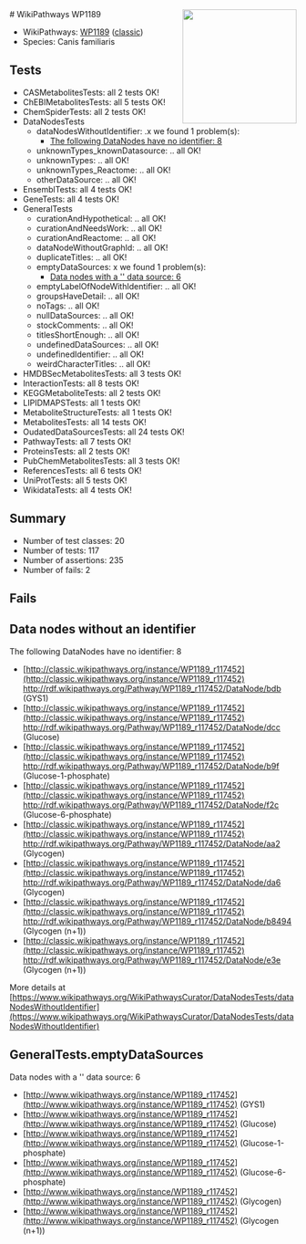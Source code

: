 <img style="float: right; width: 200px" src="https://upload.wikimedia.org/wikipedia/commons/thumb/8/83/Wplogo_with_text_500.png/640px-Wplogo_with_text_500.png" />
# WikiPathways WP1189

* WikiPathways: [WP1189](https://wikipathways.org/pathways/WP1189) ([classic](https://classic.wikipathways.org/instance/WP1189))
* Species: Canis familiaris
## Tests
* CASMetabolitesTests: all 2 tests OK!
* ChEBIMetabolitesTests: all 5 tests OK!
* ChemSpiderTests: all 2 tests OK!
* DataNodesTests
    * dataNodesWithoutIdentifier: .x we found 1 problem(s):
        * [The following DataNodes have no identifier: 8](#d2d32fa7)
    * unknownTypes_knownDatasource: .. all OK!
    * unknownTypes: .. all OK!
    * unknownTypes_Reactome: .. all OK!
    * otherDataSource: .. all OK!
* EnsemblTests: all 4 tests OK!
* GeneTests: all 4 tests OK!
* GeneralTests
    * curationAndHypothetical: .. all OK!
    * curationAndNeedsWork: .. all OK!
    * curationAndReactome: .. all OK!
    * dataNodeWithoutGraphId: .. all OK!
    * duplicateTitles: .. all OK!
    * emptyDataSources: x we found 1 problem(s):
        * [Data nodes with a '' data source: 6](#3d121fd1)
    * emptyLabelOfNodeWithIdentifier: .. all OK!
    * groupsHaveDetail: .. all OK!
    * noTags: .. all OK!
    * nullDataSources: .. all OK!
    * stockComments: .. all OK!
    * titlesShortEnough: .. all OK!
    * undefinedDataSources: .. all OK!
    * undefinedIdentifier: .. all OK!
    * weirdCharacterTitles: .. all OK!
* HMDBSecMetabolitesTests: all 3 tests OK!
* InteractionTests: all 8 tests OK!
* KEGGMetaboliteTests: all 2 tests OK!
* LIPIDMAPSTests: all 1 tests OK!
* MetaboliteStructureTests: all 1 tests OK!
* MetabolitesTests: all 14 tests OK!
* OudatedDataSourcesTests: all 24 tests OK!
* PathwayTests: all 7 tests OK!
* ProteinsTests: all 2 tests OK!
* PubChemMetabolitesTests: all 3 tests OK!
* ReferencesTests: all 6 tests OK!
* UniProtTests: all 5 tests OK!
* WikidataTests: all 4 tests OK!


## Summary

* Number of test classes: 20
* Number of tests: 117
* Number of assertions: 235
* Number of fails: 2

## Fails

<a name="d2d32fa7" />

## Data nodes without an identifier

The following DataNodes have no identifier: 8

* [http://classic.wikipathways.org/instance/WP1189_r117452](http://classic.wikipathways.org/instance/WP1189_r117452) http://rdf.wikipathways.org/Pathway/WP1189_r117452/DataNode/bdb (GYS1)
* [http://classic.wikipathways.org/instance/WP1189_r117452](http://classic.wikipathways.org/instance/WP1189_r117452) http://rdf.wikipathways.org/Pathway/WP1189_r117452/DataNode/dcc (Glucose)
* [http://classic.wikipathways.org/instance/WP1189_r117452](http://classic.wikipathways.org/instance/WP1189_r117452) http://rdf.wikipathways.org/Pathway/WP1189_r117452/DataNode/b9f (Glucose-1-phosphate)
* [http://classic.wikipathways.org/instance/WP1189_r117452](http://classic.wikipathways.org/instance/WP1189_r117452) http://rdf.wikipathways.org/Pathway/WP1189_r117452/DataNode/f2c (Glucose-6-phosphate)
* [http://classic.wikipathways.org/instance/WP1189_r117452](http://classic.wikipathways.org/instance/WP1189_r117452) http://rdf.wikipathways.org/Pathway/WP1189_r117452/DataNode/aa2 (Glycogen)
* [http://classic.wikipathways.org/instance/WP1189_r117452](http://classic.wikipathways.org/instance/WP1189_r117452) http://rdf.wikipathways.org/Pathway/WP1189_r117452/DataNode/da6 (Glycogen)
* [http://classic.wikipathways.org/instance/WP1189_r117452](http://classic.wikipathways.org/instance/WP1189_r117452) http://rdf.wikipathways.org/Pathway/WP1189_r117452/DataNode/b8494 (Glycogen (n+1))
* [http://classic.wikipathways.org/instance/WP1189_r117452](http://classic.wikipathways.org/instance/WP1189_r117452) http://rdf.wikipathways.org/Pathway/WP1189_r117452/DataNode/e3e (Glycogen (n+1))


More details at [https://www.wikipathways.org/WikiPathwaysCurator/DataNodesTests/dataNodesWithoutIdentifier](https://www.wikipathways.org/WikiPathwaysCurator/DataNodesTests/dataNodesWithoutIdentifier)

<a name="3d121fd1" />

## GeneralTests.emptyDataSources

Data nodes with a '' data source: 6

* [http://www.wikipathways.org/instance/WP1189_r117452](http://www.wikipathways.org/instance/WP1189_r117452) (GYS1)
* [http://www.wikipathways.org/instance/WP1189_r117452](http://www.wikipathways.org/instance/WP1189_r117452) (Glucose)
* [http://www.wikipathways.org/instance/WP1189_r117452](http://www.wikipathways.org/instance/WP1189_r117452) (Glucose-1-phosphate)
* [http://www.wikipathways.org/instance/WP1189_r117452](http://www.wikipathways.org/instance/WP1189_r117452) (Glucose-6-phosphate)
* [http://www.wikipathways.org/instance/WP1189_r117452](http://www.wikipathways.org/instance/WP1189_r117452) (Glycogen)
* [http://www.wikipathways.org/instance/WP1189_r117452](http://www.wikipathways.org/instance/WP1189_r117452) (Glycogen (n+1))


